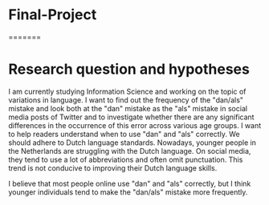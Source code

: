 # Final-Project
=======
# Research question and hypotheses
I am currently studying Information Science and working on the topic of variations in language. I want to find out the frequency of the "dan/als" mistake and look both at the "dan" mistake as the "als" mistake in social media posts of Twitter and to investigate whether there are any significant differences in the occurrence of this error across various age groups. I want to help readers understand when to use "dan" and "als" correctly. We should adhere to Dutch language standards. Nowadays, younger people in the Netherlands are struggling with the Dutch language. On social media, they tend to use a lot of abbreviations and often omit punctuation. This trend is not conducive to improving their Dutch language skills.

I believe that most people online use "dan" and "als" correctly, but I think younger individuals tend to make the "dan/als" mistake more frequently.